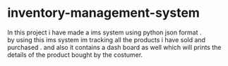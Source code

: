 # inventory-management-system
In this project i have made  a ims system using python json format .  
by using  this ims system im tracking all the products i have sold and purchased . 
and also it contains a dash board as well which will prints the details of the product bought by the costumer. 
